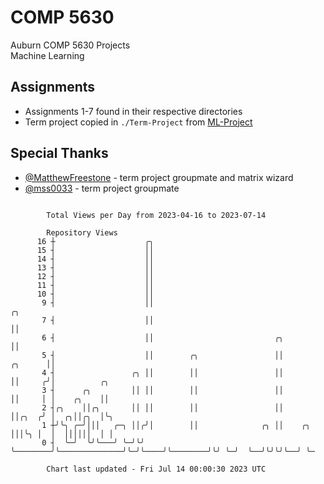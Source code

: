 # COMP 5630
Auburn COMP 5630 Projects  
Machine Learning

## Assignments
- Assignments 1-7 found in their respective directories
- Term project copied in `./Term-Project` from [ML-Project](https://github.com/wumphlett/ML-Project)

## Special Thanks
- [@MatthewFreestone](https://github.com/MatthewFreestone) - term project groupmate and matrix wizard
- [@mss0033](https://github.com/mss0033) - term project groupmate

```

        Total Views per Day from 2023-04-16 to 2023-07-14

        Repository Views
      16 ┼                    ╭╮
      15 ┤                    ││
      14 ┤                    ││
      13 ┤                    ││
      12 ┤                    ││
      11 ┤                    ││
      10 ┤                    ││
       9 ┤                    ││                                                   ╭╮
       7 ┤                    ││                                                   ││
       6 ┤                    ││                           ╭╮                      ││
       5 ┤                    ││        ╭╮                 ││              ╭╮      ││
       4 ┤                 ╭╮ ││        ││                 ││              ││     ╭╯│          ╭╮
       3 ┤      ╭╮         ││ ││        ││                 ││              ││     │ │    ╭╮    ││
       2 ┤╭╮    ││╭╮       ││ ││        ││                 ││              ││╭╮  ╭╯ │  ╭╮││╭╮  │╰╮
       1 ┼╯╰╮ ╭─╯│││   ╭─╮ ││╭╯│        ││              ╭╮ ││    ╭╮        │││╰╮ │  │  ││││││  │ │
       0 ┤  ╰─╯  ╰╯╰───╯ ╰─╯╰╯ ╰────────╯╰──────────────╯╰─╯╰────╯╰────────╯╰╯ ╰─╯  ╰──╯╰╯╰╯╰──╯ ╰─

        Chart last updated - Fri Jul 14 00:00:30 2023 UTC
        
```
